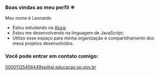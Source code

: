 ### Boas vindas ao meu perfil ⚛️

Meu nome é Leonardo

- Estou estudando na [Alura](https://www.alura.com.br/);
- Estou me desenvolvendo na linguagem de JavaScript;
- Utilizo esse espaço para minha organização e compartilhamento dos meus projetos desenvolvidos.

### Você pode entrar em contato comigo:

00001125456449sp@al.educacao.sp.gov.br



